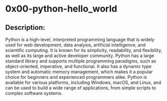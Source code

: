 # 0x00-python-hello_world

## Description:

Python is a high-level, interpreted programming language that is widely used for web development, data analysis, artificial intelligence, and scientific computing. It is known for its simplicity, readability, and flexibility, as well as its large and active developer community. Python has a large standard library and supports multiple programming paradigms, such as object-oriented, imperative, and functional. It also has a dynamic type system and automatic memory management, which makes it a popular choice for beginners and experienced programmers alike. Python is available for various platforms, including Windows, macOS, and Linux, and can be used to build a wide range of applications, from simple scripts to complex software systems.

